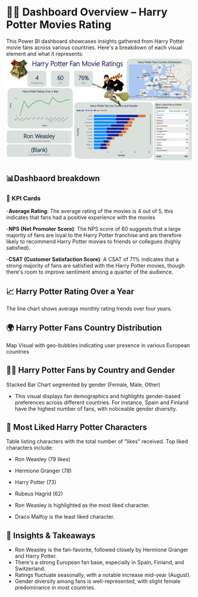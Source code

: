 # 🧙‍♂️ Dashboard Overview – Harry Potter Movies Rating
This Power BI dashboard showcases insights gathered from Harry Potter movie fans across various countries. Here's a breakdown of each visual element and what it represents:
![Harry Potter Dashboard](HarryPotterDashboard.png)

## 📊Dashbaord breakdown

### 🔢 KPI Cards
-**Average Rating**: The average rating of the movies is 4 out of 5, this indicates that fans had a positive experience with the movies  

-**NPS (Net Promoter Score)**: The NPS score of 60 suggests that a large majority of fans are loyal to the Harry Potter franchise and are therefore likely to recommend Harry Potter movies to friends or collegues (highly satisfied).

-**CSAT (Customer Satisfaction Score)**: A CSAT of 71% indicates that a strong majority of fans are satisfied with the Harry Potter movies, though there's room to improve sentiment among a quarter of the audience. 

## 📈 Harry Potter Rating Over a Year
The line chart shows average monthly rating trends over four years.

## 🌍 Harry Potter Fans Country Distribution
Map Visual with geo-bubbles indicating user presence in various European countries 

## 👩‍🦰 Harry Potter Fans by Country and Gender
Stacked Bar Chart segmented by gender (Female, Male, Other)
- This visual displays fan demographics and highlights gender-based preferences across different countries. For instance, Spain and Finland have the highest number of fans, with noticeable gender diversity.

## 🌟 Most Liked Harry Potter Characters
Table listing characters with the total number of "likes" received.
Top liked characters include:
- Ron Weasley (79 likes)
- Hermione Granger (78)
- Harry Potter (73)
- Rubeus Hagrid (62)

- Ron Weasley is highlighted as the most liked character.
- Draco Malfoy is the least liked character.

## 🎯 Insights & Takeaways
- Ron Weasley is the fan-favorite, followed closely by Hermione Granger and Harry Potter.
- There's a strong European fan base, especially in Spain, Finland, and Switzerland.
- Ratings fluctuate seasonally, with a notable increase mid-year (August).
- Gender diversity among fans is well-represented, with slight female predominance in most countries.

